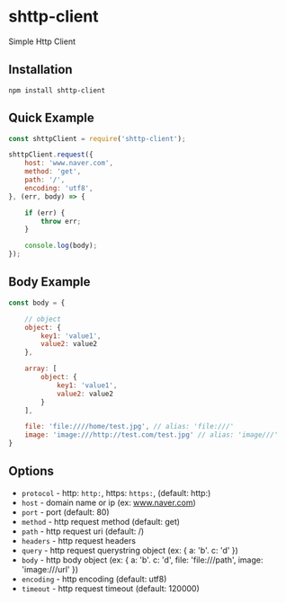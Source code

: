
# shttp-client

Simple Http Client

## Installation

```
npm install shttp-client
```

## Quick Example

```javascript
const shttpClient = require('shttp-client');

shttpClient.request({
    host: 'www.naver.com',
    method: 'get',
    path: '/',
    encoding: 'utf8',
}, (err, body) => {

    if (err) {
        throw err;
    }

    console.log(body);
});
```

## Body Example

```javascript
const body = {

    // object
    object: {
        key1: 'value1',
        value2: value2
    },

    array: [
        object: {
            key1: 'value1',
            value2: value2
        }
    ],

    file: 'file:////home/test.jpg', // alias: 'file:///'
    image: 'image:///http://test.com/test.jpg' // alias: 'image///'
}
```

## Options

- `protocol` - http: `http:`, https: `https:`, (default: http:)
- `host` - domain name or ip (ex: www.naver.com)
- `port` - port (default: 80)
- `method` - http request method (default: get)
- `path` - http request uri (default: /)
- `headers` - http request headers
- `query` - http request querystring object (ex: { a: 'b'. c: 'd' })
- `body` - http body object (ex: { a: 'b'. c: 'd', file: 'file:///path', image: 'image:///url' })
- `encoding` - http encoding (default: utf8)
- `timeout` - http request timeout (default: 120000)
